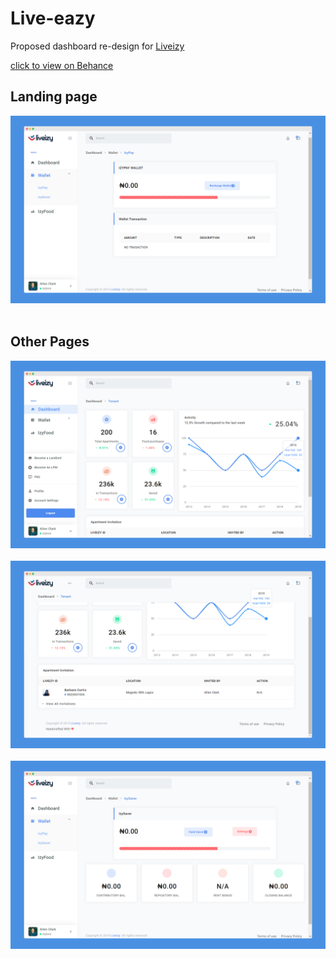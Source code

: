 Live-eazy
=

Proposed dashboard re-design for [Liveizy](https://liveizy.com/)

[click to view on Behance](https://www.behance.net/gallery/90395381/Liveizy-dashboard-redesign)

## Landing page
<img src="images/Liveizy-1.png" alt="" /><br/><br/>

## Other Pages
<img src="images/Liveizy-2.png" alt="" /><br/><br/>
<img src="images/Liveizy-3.png" alt="" /><br/><br/>
<img src="images/Liveizy-4.png" alt="" /><br/><br/>
